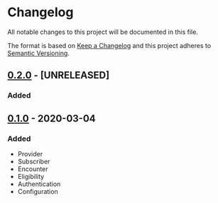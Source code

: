 # Changelog
All notable changes to this project will be documented in this file.

The format is based on [Keep a Changelog](http://keepachangelog.com/en/1.0.0/)
and this project adheres to [Semantic Versioning](http://semver.org/spec/v2.0.0.html).

## [0.2.0] - [UNRELEASED]
### Added

## [0.1.0] - 2020-03-04
### Added
- Provider
- Subscriber
- Encounter
- Eligibility 
- Authentication
- Configuration

[0.2.0]: https://github.com/WeInfuse/change_health/compare/v0.1.0...HEAD
[0.1.0]: https://github.com/WeInfuse/change_health/compare/v0.1.0

